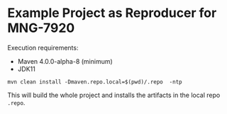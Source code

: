 # Example Project as Reproducer for MNG-7920

Execution requirements:
 * Maven 4.0.0-alpha-8 (minimum)
 * JDK11

```shell
mvn clean install -Dmaven.repo.local=$(pwd)/.repo  -ntp
```

This will build the whole project and installs the artifacts in the local repo `.repo`.
